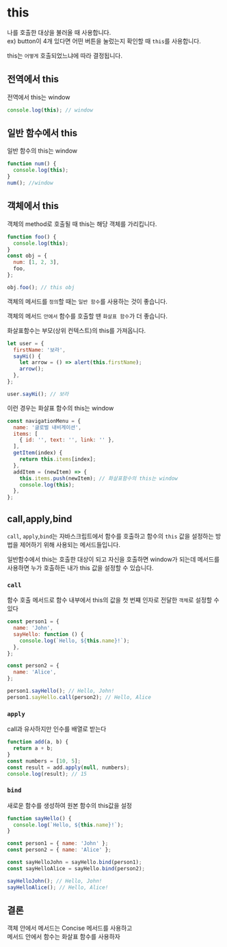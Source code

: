 # this

나를 호출한 대상을 불러올 때 사용합니다.   
ex) button이 4개 있다면 어떤 버튼을 눌렀는지 확인할 때 `this`를 사용합니다.

this는 `어떻게` 호출되었느냐에 따라 결정됩니다.

## 전역에서 this

전역에서 this는 window

```js
console.log(this); // window
```

## 일반 함수에서 this

일반 함수의 this는 window

```js
function num() {
  console.log(this);
}
num(); //window
```

## 객체에서 this

객체의 method로 호출될 때 this는 해당 객체를 가리킵니다.

```js
function foo() {
  console.log(this);
}
const obj = {
  num: [1, 2, 3],
  foo,
};

obj.foo(); // this obj
```

객체의 메서드를 `정의`할 때는 `일반 함수`를 사용하는 것이 좋습니다.

객체의 메서드 `안에서` 함수를 호출할 땐 `화살표 함수`가 더 좋습니다.

화살표함수는 부모(상위 컨텍스트)의 this를 가져옵니다.

```js
let user = {
  firstName: '보라',
  sayHi() {
    let arrow = () => alert(this.firstName);
    arrow();
  },
};

user.sayHi(); // 보라
```

이런 경우는 화살표 함수의 this는 window

```js
const navigationMenu = {
  name: '글로벌 내비게이션',
  items: [
    { id: '', text: '', link: '' },
  ],
  getItem(index) {
    return this.items[index];
  },
  addItem = (newItem) => {
    this.items.push(newItem); // 화살표함수의 this는 window
    console.log(this);
  },
};

```

## call,apply,bind

`call`, `apply`,`bind`는 자바스크립트에서 함수를 호출하고 함수의 `this` 값을 설정하는 방법을 제어하기 위해 사용되는 메서드들입니다.

일반함수에서 this는 호출한 대상이 되고 자신을 호출하면 window가 되는데 메서드를 사용하면 누가 호출하든 내가 this 값을 설정할 수 있습니다.

### `call`

함수 호출 메서드로 함수 내부에서 this의 값을 첫 번쨰 인자로 전달한 `객체`로 설정할 수있다

```js
const person1 = {
  name: 'John',
  sayHello: function () {
    console.log(`Hello, ${this.name}!`);
  },
};

const person2 = {
  name: 'Alice',
};

person1.sayHello(); // Hello, John!
person1.sayHello.call(person2); // Hello, Alice
```

### `apply`

call과 유사하지만 인수를 배열로 받는다

```js
function add(a, b) {
  return a + b;
}
const numbers = [10, 5];
const result = add.apply(null, numbers);
console.log(result); // 15
```

### `bind`

새로운 함수를 생성하여 원본 함수의 this값을 설정

```js
function sayHello() {
  console.log(`Hello, ${this.name}!`);
}

const person1 = { name: 'John' };
const person2 = { name: 'Alice' };

const sayHelloJohn = sayHello.bind(person1);
const sayHelloAlice = sayHello.bind(person2);

sayHelloJohn(); // Hello, John!
sayHelloAlice(); // Hello, Alice!
```

## 결론

객체 안에서 메서드는 Concise 메서드를 사용하고   
메서드 안에서 함수는 화살표 함수를 사용하자
